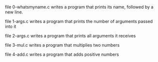 file 0-whatsmyname.c writes a program that prints its name, followed by a new line.

file 1-args.c writes a program that prints the number of arguments passed into  it

file 2-args.c writes a program that prints all arguments it receives

file 3-mul.c writes a program that multiplies two numbers

file 4-add.c writes a program that adds positive numbers


